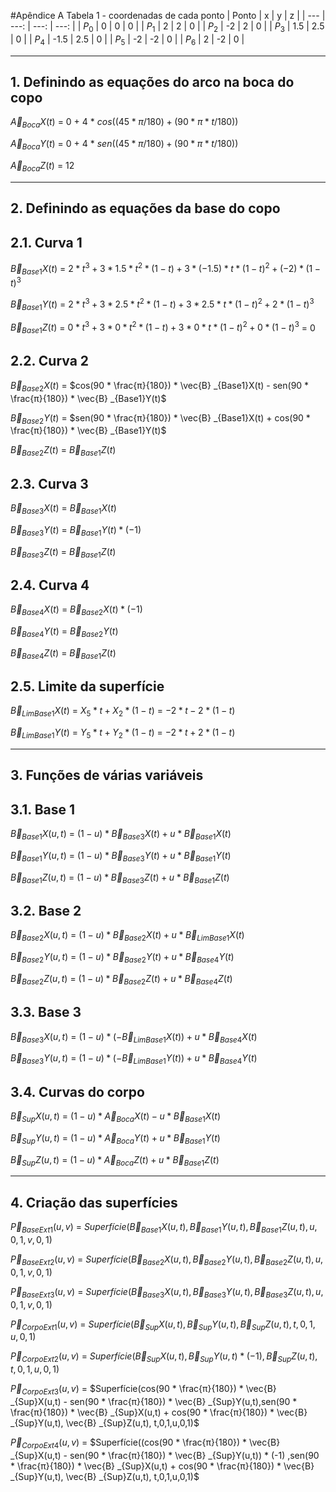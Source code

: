 #Apêndice A
Tabela 1 - coordenadas de cada ponto
| Ponto | x | y | z |
| --- | ---: | ---: | ---: |
| $P_0$ | 0 | 0 | 0 |
| $P_1$ | 2 | 2 | 0 |
| $P_2$ | -2 | 2 | 0 |
| $P_3$ | 1.5 | 2.5 | 0 |
| $P_4$ | -1.5 | 2.5 | 0 |
| $P_5$ | -2 | -2 | 0 |
| $P_6$ | 2 | -2 | 0 |

---------------------------------------------------------------------------------------------------------------------------------------------------
## 1. Definindo as equações do arco na boca do copo
$\vec{A}_{Boca}X(t)$ =  0 + 4 * $cos((45 * π/180)+(90 * π * t/180))$

$\vec{A}_{Boca}Y(t)$ =  0 + 4 * $sen((45 * π/180)+(90 * π * t/180))$

$\vec{A}_{Boca}Z(t)$ = 12

---------------------------------------------------------------------------------------------------------------------------------------------------
## 2. Definindo as equações da base do copo
## 2.1. Curva 1
$\vec{B}_{Base1}X(t)$ =  $2 * t^3 + 3 * 1.5 * t^2 * (1-t) + 3 * (-1.5) * t * (1-t)^2 + (-2) * (1-t)^3$

$\vec{B}_{Base1}Y(t)$ =  $2 * t^3 + 3 * 2.5 * t^2 * (1-t) + 3 * 2.5 * t * (1-t)^2 + 2 * (1-t)^3$

$\vec{B}_{Base1}Z(t)$ =  $0 * t^3 + 3 * 0 * t^2 * (1-t) + 3 * 0 * t * (1-t)^2 + 0 * (1-t)^3$ = 0

## 2.2. Curva 2

$\vec{B}_{Base2}X(t)$ = $cos(90 * \frac{π}{180}) * \vec{B} _{Base1}X(t) - sen(90 * \frac{π}{180}) * \vec{B} _{Base1}Y(t)$ 

$\vec{B}_{Base2}Y(t)$ = $sen(90 * \frac{π}{180}) * \vec{B} _{Base1}X(t) + cos(90 * \frac{π}{180}) * \vec{B} _{Base1}Y(t)$

$\vec{B}_{Base2}Z(t)$ = $\vec{B} _{Base1}Z(t)$

## 2.3. Curva 3

$\vec{B}_{Base3}X(t)$ = $\vec{B} _{Base1}X(t)$ 

$\vec{B}_{Base3}Y(t)$ = $\vec{B} _{Base1}Y(t) * (-1)$

$\vec{B}_{Base3}Z(t)$ = $\vec{B} _{Base1}Z(t)$

## 2.4. Curva 4

$\vec{B}_{Base4}X(t)$ = $\vec{B} _{Base2}X(t) * (-1)$ 

$\vec{B}_{Base4}Y(t)$ = $\vec{B} _{Base2}Y(t)$

$\vec{B}_{Base4}Z(t)$ = $\vec{B} _{Base1}Z(t)$

## 2.5. Limite da superfície

$\vec{B}_{LimBase1}X(t)$ = $X_5 * t + X_2 * (1 - t)$ = $-2 * t - 2 * (1 - t)$

$\vec{B}_{LimBase1}Y(t)$ = $Y_5 * t + Y_2 * (1 - t)$ = $-2 * t + 2 * (1 - t)$

---------------------------------------------------------------------------------------------------------------------------------------------------
## 3. Funções de várias variáveis
## 3.1. Base 1

$\vec{B}_{Base1}X(u,t)$ = $(1 - u) * \vec{B} _{Base3}X(t) + u * \vec{B} _{Base1}X(t)$

$\vec{B}_{Base1}Y(u,t)$ = $(1 - u) * \vec{B} _{Base3}Y(t) + u * \vec{B} _{Base1}Y(t)$

$\vec{B}_{Base1}Z(u,t)$ = $(1 - u) * \vec{B} _{Base3}Z(t) + u * \vec{B} _{Base1}Z(t)$

## 3.2. Base 2
$\vec{B}_{Base2}X(u,t)$ = $(1 - u) * \vec{B} _{Base2}X(t) + u * \vec{B} _{LimBase1}X(t)$

$\vec{B}_{Base2}Y(u,t)$ = $(1 - u) * \vec{B} _{Base2}Y(t) + u * \vec{B} _{Base4}Y(t)$

$\vec{B}_{Base2}Z(u,t)$ = $(1 - u) * \vec{B} _{Base2}Z(t) + u * \vec{B} _{Base4}Z(t)$

## 3.3. Base 3
$\vec{B}_{Base3}X(u,t)$ = $(1 - u) * (- \vec{B} _{LimBase1}X(t)) + u * \vec{B} _{Base4}X(t)$

$\vec{B}_{Base3}Y(u,t)$ = $(1 - u) * (- \vec{B} _{LimBase1}Y(t)) + u * \vec{B} _{Base4}Y(t)$

## 3.4. Curvas do corpo
$\vec{B}_{Sup}X(u,t)$ = $(1 - u) * \vec{A} _{Boca}X(t) - u * \vec{B} _{Base1}X(t)$

$\vec{B}_{Sup}Y(u,t)$ = $(1 - u) * \vec{A} _{Boca}Y(t) + u * \vec{B} _{Base1}Y(t)$

$\vec{B}_{Sup}Z(u,t)$ = $(1 - u) * \vec{A} _{Boca}Z(t) + u * \vec{B} _{Base1}Z(t)$

---------------------------------------------------------------------------------------------------------------------------------------------------
## 4. Criação das superfícies
$\vec{P}_{BaseExt1}(u,v)$ = $Superfície(\vec{B} _{Base1}X(u,t), \vec{B} _{Base1}Y(u,t), \vec{B} _{Base1}Z(u,t), u, 0, 1, v, 0, 1)$

$\vec{P}_{BaseExt2}(u,v)$ = $Superfície(\vec{B} _{Base2}X(u,t), \vec{B} _{Base2}Y(u,t), \vec{B} _{Base2}Z(u,t), u, 0, 1, v, 0, 1)$

$\vec{P}_{BaseExt3}(u,v)$ = $Superfície(\vec{B} _{Base3}X(u,t), \vec{B} _{Base3}Y(u,t), \vec{B} _{Base3}Z(u,t), u, 0, 1, v, 0, 1)$

$\vec{P}_{CorpoExt1}(u,v)$ = $Superfície(\vec{B} _{Sup}X(u,t),\vec{B} _{Sup}Y(u,t), \vec{B} _{Sup}Z(u,t), t,0,1,u,0,1)$

$\vec{P}_{CorpoExt2}(u,v)$ = $Superfície(\vec{B} _{Sup}X(u,t),\vec{B} _{Sup}Y(u,t) * (-1), \vec{B} _{Sup}Z(u,t), t,0,1,u,0,1)$

$\vec{P}_{CorpoExt3}(u,v)$ = $Superfície(cos(90 * \frac{π}{180}) * \vec{B} _{Sup}X(u,t) - sen(90 * \frac{π}{180}) * \vec{B} _{Sup}Y(u,t),sen(90 * \frac{π}{180}) * \vec{B} _{Sup}X(u,t) + cos(90 * \frac{π}{180}) * \vec{B} _{Sup}Y(u,t), \vec{B} _{Sup}Z(u,t), t,0,1,u,0,1)$

$\vec{P}_{CorpoExt4}(u,v)$ = $Superfície((cos(90 * \frac{π}{180}) * \vec{B} _{Sup}X(u,t) - sen(90 * \frac{π}{180}) * \vec{B} _{Sup}Y(u,t)) * (-1) ,sen(90 * \frac{π}{180}) * \vec{B} _{Sup}X(u,t) + cos(90 * \frac{π}{180}) * \vec{B} _{Sup}Y(u,t), \vec{B} _{Sup}Z(u,t), t,0,1,u,0,1)$
